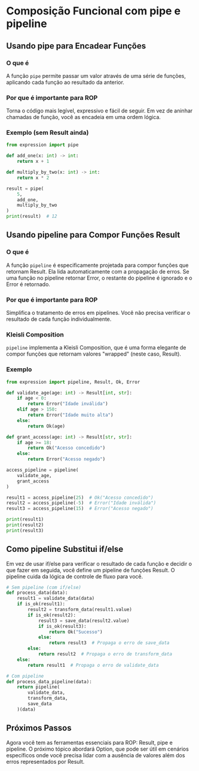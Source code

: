 # Composição Funcional com pipe e pipeline

## Usando pipe para Encadear Funções

### O que é
A função `pipe` permite passar um valor através de uma série de funções, aplicando cada função ao resultado da anterior.

### Por que é importante para ROP
Torna o código mais legível, expressivo e fácil de seguir. Em vez de aninhar chamadas de função, você as encadeia em uma ordem lógica.

### Exemplo (sem Result ainda)

```python
from expression import pipe

def add_one(x: int) -> int:
    return x + 1

def multiply_by_two(x: int) -> int:
    return x * 2

result = pipe(
    5,
    add_one,
    multiply_by_two
)
print(result)  # 12
```

## Usando pipeline para Compor Funções Result

### O que é
A função `pipeline` é especificamente projetada para compor funções que retornam Result. Ela lida automaticamente com a propagação de erros. Se uma função no pipeline retornar Error, o restante do pipeline é ignorado e o Error é retornado.

### Por que é importante para ROP
Simplifica o tratamento de erros em pipelines. Você não precisa verificar o resultado de cada função individualmente.

### Kleisli Composition
`pipeline` implementa a Kleisli Composition, que é uma forma elegante de compor funções que retornam valores "wrapped" (neste caso, Result).

### Exemplo

```python
from expression import pipeline, Result, Ok, Error

def validate_age(age: int) -> Result[int, str]:
    if age < 0:
        return Error("Idade inválida")
    elif age > 150:
        return Error("Idade muito alta")
    else:
        return Ok(age)

def grant_access(age: int) -> Result[str, str]:
    if age >= 18:
        return Ok("Acesso concedido")
    else:
        return Error("Acesso negado")

access_pipeline = pipeline(
    validate_age,
    grant_access
)

result1 = access_pipeline(25)  # Ok("Acesso concedido")
result2 = access_pipeline(-5)  # Error("Idade inválida")
result3 = access_pipeline(15)  # Error("Acesso negado")

print(result1)
print(result2)
print(result3)
```

## Como pipeline Substitui if/else

Em vez de usar if/else para verificar o resultado de cada função e decidir o que fazer em seguida, você define um pipeline de funções Result. O pipeline cuida da lógica de controle de fluxo para você.

```python
# Sem pipeline (com if/else)
def process_data(data):
    result1 = validate_data(data)
    if is_ok(result1):
        result2 = transform_data(result1.value)
        if is_ok(result2):
            result3 = save_data(result2.value)
            if is_ok(result3):
                return Ok("Sucesso")
            else:
                return result3  # Propaga o erro de save_data
        else:
            return result2  # Propaga o erro de transform_data
    else:
        return result1  # Propaga o erro de validate_data

# Com pipeline
def process_data_pipeline(data):
    return pipeline(
        validate_data,
        transform_data,
        save_data
    )(data)
```

## Próximos Passos

Agora você tem as ferramentas essenciais para ROP: Result, pipe e pipeline. O próximo tópico abordará Option, que pode ser útil em cenários específicos onde você precisa lidar com a ausência de valores além dos erros representados por Result.